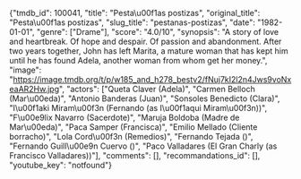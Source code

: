 {"tmdb_id": 100041, "title": "Pesta\u00f1as postizas", "original_title": "Pesta\u00f1as postizas", "slug_title": "pestanas-postizas", "date": "1982-01-01", "genre": ["Drame"], "score": "4.0/10", "synopsis": "A story of love and heartbreak. Of hope and despair. Of passion and abandonment. After two years together, John has left Marita, a mature woman that has kept him until he has found Adela, another woman from whom get her money.", "image": "https://image.tmdb.org/t/p/w185_and_h278_bestv2/fNuj7kI2l2n4Jws9voNxeaAR2Hw.jpg", "actors": ["Queta Claver (Adela)", "Carmen Belloch (Mar\u00eda)", "Antonio Banderas (Juan)", "Sonsoles Benedicto (Clara)", "I\u00f1aki Miram\u00f3n (Fernando (as I\u00f1aqui Miram\u00f3n))", "F\u00e9lix Navarro (Sacerdote)", "Maruja Boldoba (Madre de Mar\u00eda)", "Paca Samper (Francisca)", "Emilio Mellado (Cliente borracho)", "Lola Cord\u00f3n (Remedios)", "Fernando Tejada ()", "Fernando Guill\u00e9n Cuervo ()", "Paco Valladares (El Gran Charly (as Francisco Valladares))"], "comments": [], "recommandations_id": [], "youtube_key": "notfound"}